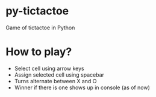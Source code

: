# py-tictactoe
Game of tictactoe in Python

# How to play?
* Select cell using arrow keys
* Assign selected cell using spacebar
* Turns alternate between X and O
* Winner if there is one shows up in console (as of now)